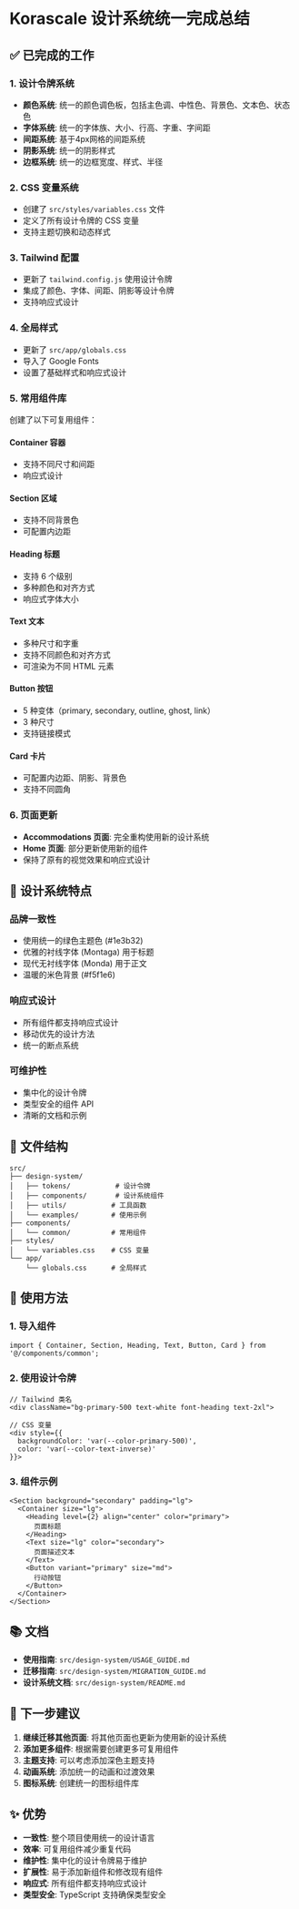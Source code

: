 # Korascale 设计系统统一完成总结

## ✅ 已完成的工作

### 1. 设计令牌系统
- **颜色系统**: 统一的颜色调色板，包括主色调、中性色、背景色、文本色、状态色
- **字体系统**: 统一的字体族、大小、行高、字重、字间距
- **间距系统**: 基于4px网格的间距系统
- **阴影系统**: 统一的阴影样式
- **边框系统**: 统一的边框宽度、样式、半径

### 2. CSS 变量系统
- 创建了 `src/styles/variables.css` 文件
- 定义了所有设计令牌的 CSS 变量
- 支持主题切换和动态样式

### 3. Tailwind 配置
- 更新了 `tailwind.config.js` 使用设计令牌
- 集成了颜色、字体、间距、阴影等设计令牌
- 支持响应式设计

### 4. 全局样式
- 更新了 `src/app/globals.css`
- 导入了 Google Fonts
- 设置了基础样式和响应式设计

### 5. 常用组件库
创建了以下可复用组件：

#### Container 容器
- 支持不同尺寸和间距
- 响应式设计

#### Section 区域
- 支持不同背景色
- 可配置内边距

#### Heading 标题
- 支持 6 个级别
- 多种颜色和对齐方式
- 响应式字体大小

#### Text 文本
- 多种尺寸和字重
- 支持不同颜色和对齐方式
- 可渲染为不同 HTML 元素

#### Button 按钮
- 5 种变体（primary, secondary, outline, ghost, link）
- 3 种尺寸
- 支持链接模式

#### Card 卡片
- 可配置内边距、阴影、背景色
- 支持不同圆角

### 6. 页面更新
- **Accommodations 页面**: 完全重构使用新的设计系统
- **Home 页面**: 部分更新使用新的组件
- 保持了原有的视觉效果和响应式设计

## 🎨 设计系统特点

### 品牌一致性
- 使用统一的绿色主题色 (#1e3b32)
- 优雅的衬线字体 (Montaga) 用于标题
- 现代无衬线字体 (Monda) 用于正文
- 温暖的米色背景 (#f5f1e6)

### 响应式设计
- 所有组件都支持响应式设计
- 移动优先的设计方法
- 统一的断点系统

### 可维护性
- 集中化的设计令牌
- 类型安全的组件 API
- 清晰的文档和示例

## 📁 文件结构

```
src/
├── design-system/
│   ├── tokens/           # 设计令牌
│   ├── components/       # 设计系统组件
│   ├── utils/           # 工具函数
│   └── examples/        # 使用示例
├── components/
│   └── common/          # 常用组件
├── styles/
│   └── variables.css    # CSS 变量
└── app/
    └── globals.css      # 全局样式
```

## 🚀 使用方法

### 1. 导入组件
```tsx
import { Container, Section, Heading, Text, Button, Card } from '@/components/common';
```

### 2. 使用设计令牌
```tsx
// Tailwind 类名
<div className="bg-primary-500 text-white font-heading text-2xl">

// CSS 变量
<div style={{ 
  backgroundColor: 'var(--color-primary-500)',
  color: 'var(--color-text-inverse)'
}}>
```

### 3. 组件示例
```tsx
<Section background="secondary" padding="lg">
  <Container size="lg">
    <Heading level={2} align="center" color="primary">
      页面标题
    </Heading>
    <Text size="lg" color="secondary">
      页面描述文本
    </Text>
    <Button variant="primary" size="md">
      行动按钮
    </Button>
  </Container>
</Section>
```

## 📚 文档

- **使用指南**: `src/design-system/USAGE_GUIDE.md`
- **迁移指南**: `src/design-system/MIGRATION_GUIDE.md`
- **设计系统文档**: `src/design-system/README.md`

## 🎯 下一步建议

1. **继续迁移其他页面**: 将其他页面也更新为使用新的设计系统
2. **添加更多组件**: 根据需要创建更多可复用组件
3. **主题支持**: 可以考虑添加深色主题支持
4. **动画系统**: 添加统一的动画和过渡效果
5. **图标系统**: 创建统一的图标组件库

## ✨ 优势

- **一致性**: 整个项目使用统一的设计语言
- **效率**: 可复用组件减少重复代码
- **维护性**: 集中化的设计令牌易于维护
- **扩展性**: 易于添加新组件和修改现有组件
- **响应式**: 所有组件都支持响应式设计
- **类型安全**: TypeScript 支持确保类型安全





















